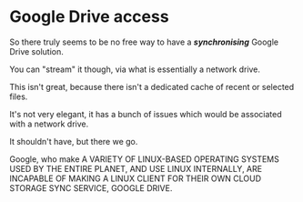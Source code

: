 # Google Drive access

So there truly seems to be no free way to have a _**synchronising**_ Google Drive solution.

You can "stream" it though, via what is essentially a network drive.

This isn't great, because there isn't a dedicated cache of recent or selected files.

It's not very elegant, it has a bunch of issues which would be associated with a network drive.

It shouldn't have, but there we go.

Google, who make A VARIETY OF LINUX-BASED OPERATING SYSTEMS USED BY THE ENTIRE PLANET, AND USE LINUX INTERNALLY, ARE INCAPABLE OF MAKING A LINUX CLIENT FOR THEIR OWN CLOUD STORAGE SYNC SERVICE, GOOGLE DRIVE.
